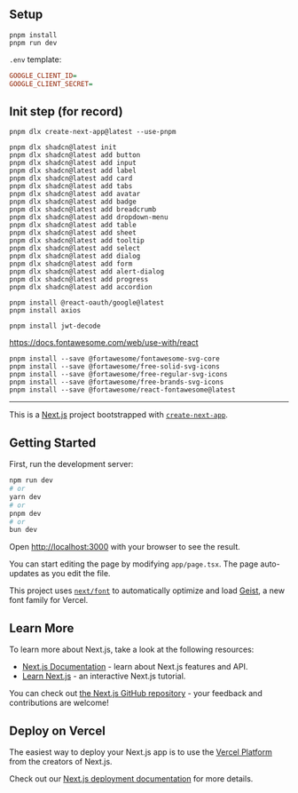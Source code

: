 
## Setup

```
pnpm install
pnpm run dev
```

`.env` template:

```ini
GOOGLE_CLIENT_ID=
GOOGLE_CLIENT_SECRET=
```

## Init step (for record)

```
pnpm dlx create-next-app@latest --use-pnpm

pnpm dlx shadcn@latest init
pnpm dlx shadcn@latest add button
pnpm dlx shadcn@latest add input
pnpm dlx shadcn@latest add label
pnpm dlx shadcn@latest add card
pnpm dlx shadcn@latest add tabs
pnpm dlx shadcn@latest add avatar
pnpm dlx shadcn@latest add badge
pnpm dlx shadcn@latest add breadcrumb
pnpm dlx shadcn@latest add dropdown-menu
pnpm dlx shadcn@latest add table
pnpm dlx shadcn@latest add sheet
pnpm dlx shadcn@latest add tooltip
pnpm dlx shadcn@latest add select
pnpm dlx shadcn@latest add dialog
pnpm dlx shadcn@latest add form
pnpm dlx shadcn@latest add alert-dialog
pnpm dlx shadcn@latest add progress
pnpm dlx shadcn@latest add accordion

pnpm install @react-oauth/google@latest
pnpm install axios

pnpm install jwt-decode
```

https://docs.fontawesome.com/web/use-with/react

```
pnpm install --save @fortawesome/fontawesome-svg-core
pnpm install --save @fortawesome/free-solid-svg-icons
pnpm install --save @fortawesome/free-regular-svg-icons
pnpm install --save @fortawesome/free-brands-svg-icons
pnpm install --save @fortawesome/react-fontawesome@latest
```

___

This is a [Next.js](https://nextjs.org) project bootstrapped with [`create-next-app`](https://nextjs.org/docs/app/api-reference/cli/create-next-app).

## Getting Started

First, run the development server:

```bash
npm run dev
# or
yarn dev
# or
pnpm dev
# or
bun dev
```

Open [http://localhost:3000](http://localhost:3000) with your browser to see the result.

You can start editing the page by modifying `app/page.tsx`. The page auto-updates as you edit the file.

This project uses [`next/font`](https://nextjs.org/docs/app/building-your-application/optimizing/fonts) to automatically optimize and load [Geist](https://vercel.com/font), a new font family for Vercel.

## Learn More

To learn more about Next.js, take a look at the following resources:

- [Next.js Documentation](https://nextjs.org/docs) - learn about Next.js features and API.
- [Learn Next.js](https://nextjs.org/learn) - an interactive Next.js tutorial.

You can check out [the Next.js GitHub repository](https://github.com/vercel/next.js) - your feedback and contributions are welcome!

## Deploy on Vercel

The easiest way to deploy your Next.js app is to use the [Vercel Platform](https://vercel.com/new?utm_medium=default-template&filter=next.js&utm_source=create-next-app&utm_campaign=create-next-app-readme) from the creators of Next.js.

Check out our [Next.js deployment documentation](https://nextjs.org/docs/app/building-your-application/deploying) for more details.
